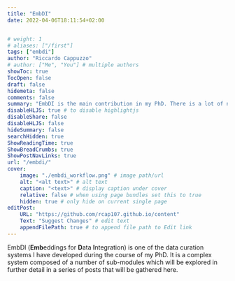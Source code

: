 ```yaml
---
title: "EmbDI"
date: 2022-04-06T18:11:54+02:00


# weight: 1
# aliases: ["/first"]
tags: ["embdi"]
author: "Riccardo Cappuzzo"
# author: ["Me", "You"] # multiple authors
showToc: true
TocOpen: false
draft: false
hidemeta: false
comments: false
summary: "EmbDI is the main contribution in my PhD. There is a lot of nuance and information to talk about, so I'll try to compile some of that in these posts."
disableHLJS: true # to disable highlightjs
disableShare: false
disableHLJS: false
hideSummary: false
searchHidden: true
ShowReadingTime: true
ShowBreadCrumbs: true
ShowPostNavLinks: true
url: "/embdi/"
cover:
    image: "./embdi_workflow.png" # image path/url
    alt: "<alt text>" # alt text
    caption: "<text>" # display caption under cover
    relative: false # when using page bundles set this to true
    hidden: true # only hide on current single page
editPost:
    URL: "https://github.com/rcap107.github.io/content"
    Text: "Suggest Changes" # edit text
    appendFilePath: true # to append file path to Edit link
---
```

EmbDI (**Emb**eddings for **D**ata **I**ntegration) is one of the data curation
systems I have developed during the course of my PhD. It is a complex system
composed of a number of sub-modules which will be explored in further detail in
a series of posts that will be gathered here. 
